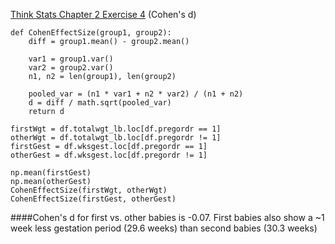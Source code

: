 [Think Stats Chapter 2 Exercise 4](http://greenteapress.com/thinkstats2/html/thinkstats2003.html#toc24) (Cohen's d)

```
def CohenEffectSize(group1, group2):
    diff = group1.mean() - group2.mean()

    var1 = group1.var()
    var2 = group2.var()
    n1, n2 = len(group1), len(group2)

    pooled_var = (n1 * var1 + n2 * var2) / (n1 + n2)
    d = diff / math.sqrt(pooled_var)
    return d

firstWgt = df.totalwgt_lb.loc[df.pregordr == 1]
otherWgt = df.totalwgt_lb.loc[df.pregordr != 1]
firstGest = df.wksgest.loc[df.pregordr == 1]
otherGest = df.wksgest.loc[df.pregordr != 1]

np.mean(firstGest)
np.mean(otherGest)
CohenEffectSize(firstWgt, otherWgt)
CohenEffectSize(firstGest, otherGest)
```
####Cohen's d for first vs. other babies is -0.07. First babies also show a ~1 week less gestation period (29.6 weeks) than second babies (30.3 weeks)
